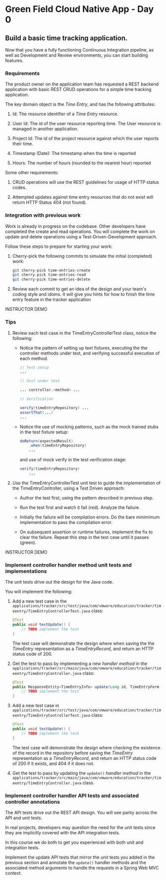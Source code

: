 # Green Field Cloud Native App - Day 0

## Build a basic time tracking application.

Now that you have a fully functioning Continuous Integration pipeline,
as well as Development and Review environments,
you can start building features.

### Requirements

The product owner on the application team has requested a REST backend
application with basic REST CRUD operations for a simple time tracking
application.

The key domain object is the *Time Entry*,
and has the following attributes:

1.  Id:
    The resource identifier of a *Time Entry* resource.

1.  User Id:
    The id of the user resource reporting time.
    The User resource is managed in another application.

1.  Project Id:
    The id of the project resource against which the user reports their
    time.

1.  Timestamp (Date):
    The timestamp when the time is reported

1.  Hours:
    The number of hours (rounded to the nearest hour) reported

Some other requirements:

1.  CRUD operations will use the REST guidelines for usage of
    HTTP status codes.

1.  Attempted updates against time entry resources that do not exist
    will return HTTP Status 404 (not found).

### Integration with previous work

Work is already in progress on the codebase.
Other developers have completed the create and read operations.
You will complete the work on update and delete operations using a
Test-Driven-Development approach.

Follow these steps to prepare for starting your work:

1.  Cherry-pick the following commits to simulate the initial
    (completed) work:

    ```bash
    git cherry-pick time-entries-create
    git cherry-pick time-entries-read
    git cherry-pick time-entries-delete
    ```

1.  Review each commit to get an idea of the design and your team's
    coding style and idoms.
    It will give you hints for how to finish the time entry feature in
    the tracker application

INSTRUCTOR DEMO

### Tips

1.  Review each test case in the TimeEntryControllerTest class,
    notice the following:

    -   Notice the pattern of setting up text fixtures,
        executing the the controller methods under test,
        and verifying successful execution of each method.

        ```java
        // Test setup
        ...

        // Unit under test

        ... controller.<method> ...

        // Verification

        verify(timeEntryRepository) ...
        assertThat(...)
        ...
        ```
    -   Notice the use of mocking patterns,
        such as the mock trained stubs in the test fixture setup:

        ```java
        doReturn(expectedResult)
            .when(timeEntryRepository)
            ...
        ```

        and use of mock verify in the test verification stage:

        ```java
        verify(timeEntryRepository)
            ...
        ```
1.  Use the TimeEntryControllerTest unit test to guide the
    implementation of the TimeEntryController,
    using a Test Driven approach:

    -   Author the test first,
        using the pattern described in previous step.

    -   Run the test first and watch it fail (red).
        Analyze the failure.

    -   Initially the failure will be compilation errors.
        Do the bare minimimum implementation to pass the
        compilation error.

    -   On subsequent assertion or runtime failures,
        implement the fix to clear the failure.
        Repeat this step in the test case until it passes (green).

INSTRUCTOR DEMO

### Implement controller handler method unit tests and implementations

The unit tests drive out the design for the Java code.

You will implement the following:

1.  Add a new test case in the
    `applications/tracker/src/test/java/com/vmware/education/tracker/timeentry/TimeEntryControllerTest.java`
    class:

    ```java
    @Test
    public void testUpdate() {
        // TODO implement the test
    }
    ```

    The test case will demonstrate the design where when saving the
    the *TimeEntry* representation as a *TimeEntryRecord*,
    and return an HTTP status code of 200.

1.  Get the test to pass by implementing a new *handler method* in the
    `applications/tracker/src/main/java/com/vmware/education/tracker/timeentry/TimeEntryController.java`
    class:

    ```java
    @Test
    public ResponseEntity<TimeEntryInfo> update(Long id, TimeEntryForm timeEntryForm) {
        // TODO implement the test
    }
    ```

1.  Add a new test case in
    `applications/tracker/src/test/java/com/vmware/education/tracker/timeentry/TimeEntryControllerTest.java`
    class:

    ```java
    @Test
    public void testUpdate() {
        // TODO implement the test
    }
    ```

    The test case will demonstrate the design where checking the
    existence of the record in the repository before saving the
    *TimeEntry* representation as a *TimeEntryRecord*,
    and return an HTTP status code of 200 if it exists,
    and 404 if it does not.

1.  Get the test to pass by updating the `update()` *handler method* in
    the
    `applications/tracker/src/main/java/com/vmware/education/tracker/timeentry/TimeEntryController.java` class.

### Implement controller handler API tests and associated controller annotations

The API tests drive out the REST API design.
You will see parity across the API and unit tests.

In real projects,
developers may question the need for the unit tests since they are
implicitly covered with the API integration tests.

In this course we do both to get you experienced with both unit and
integration tests.

Implement the update API tests that mirror the unit tests you added in the previous section and annotate the `update()` handler
methods and the associated method arguments to handle the requests in
a Spring Web MVC context.
